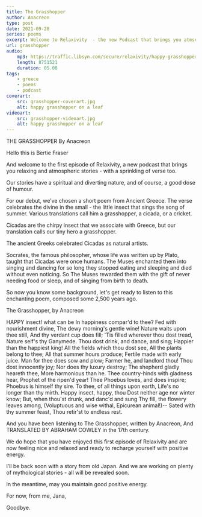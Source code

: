 ```yaml
---
title: The Grasshopper
author: Anacreon
type: post
date: 2021-09-28
series: poems
excerpt: Welcome to Relaxivity  - the new Podcast that brings you atmsopheric and relaxing stories.  Our debut episode is a peom from ancient Greece that celebrates the devine in the tiny. 
url: grasshopper
audio:
    mp3: https://traffic.libsyn.com/secure/relaxivity/happy-grasshopper-relaxivity.mp3
    length: 8751521
    duration: 05.08
tags: 
    - greece
    - poems
    - podcast
coverart:
    src: grasshopper-coverart.jpg
    alt: happy grasshopper on a leaf
videoart: 
    src: grasshopper-videoart.jpg
    alt: happy grasshopper on a leaf
---
```

THE GRASSHOPPER
By Anacreon

Hello this is Bertie Fraser

And welcome to the first episode of Relaxivity, a new podcast that brings you relaxing and atmospheric stories - with a sprinkling of verse too.

Our stories have a spiritual and diverting nature, and of course, a good dose of humour.

For our debut, we’ve chosen a short poem from Ancient Greece. The verse celebrates the divine in the small - the little insect that sings the song of summer. Various translations call him a grasshopper, a cicada, or a cricket.  

Cicadas are the chirpy insect that we associate with Greece, but our translation calls our tiny hero a grasshopper.

The ancient Greeks celebrated Cicadas as natural artists.

Socrates, the famous philosopher, whose life was written up by Plato,   taught that Cicadas were once humans.  The Muses enchanted them into singing and dancing for so long they stopped eating and sleeping and died without even  noticing. So The Muses rewarded them with the gift of never needing food or sleep, and of singing from birth to death.

So now you know some background, let's get ready to listen to this enchanting poem, composed some 2,500 years ago.

The Grasshopper, by Anacreon

HAPPY insect! what can be
In happiness compar'd to thee?
Fed with nourishment divine,
The dewy morning's gentle wine!
Nature waits upon thee still,
And thy verdant cup does fill;
'Tis filled wherever thou dost tread,
Nature self's thy Ganymede.
Thou dost drink, and dance, and sing;
Happier than the happiest king!
All the fields which thou dost see,
All the plants belong to thee;
All that summer hours produce;
Fertile made with early juice.
Man for thee does sow and plow;
Farmer he, and landlord thou!
Thou dost innocently joy;
Nor does thy luxury destroy;
The shepherd gladly heareth thee,
More harmonious than he.
Thee country-hinds with gladness hear,
Prophet of the ripen'd year!
Thee Phoebus loves, and does inspire;
Phoebus is himself thy sire.
To thee, of all things upon earth,
Life's no longer than thy mirth.
Happy insect, happy, thou
Dost neither age nor winter know;
But, when thou'st drunk, and danc'd and sung
Thy fill, the flowery leaves among,
(Voluptuous and wise withal,
Epicurean animal!)--
Sated with thy summer feast,
Thou retir'st to endless rest.

And you have been listening to The Grasshopper, written by Anacreon,  And TRANSLATED BY ABRAHAM COWLEY  in the 17th century.

We do hope that you have enjoyed this first episode of Relaxivity and are now feeling nice and relaxed and ready to recharge yourself with positive energy.  

I’ll be back soon with a story from old Japan. And we are working on plenty of mythological stories - all will be revealed soon.

In the meantime, may you maintain good positive energy.

For now, from me, Jana,

Goodbye.
